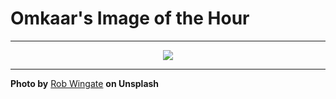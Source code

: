 # Omkaar's Image of the Hour

---

<div align="center">

<a href="https://unsplash.com/photos/a-black-suvs-front-end-is-depicted-Xq638enBhTc">
  <img src="https://images.unsplash.com/photo-1753030148206-4f6cd95e7512?crop=entropy&cs=tinysrgb&fit=max&fm=jpg&ixid=M3w3NjA2Nzh8MHwxfHJhbmRvbXx8fHx8fHx8fDE3NTM1MTY4MDB8&ixlib=rb-4.1.0&q=80&w=1080" style="max-width:100%; height:auto;">
</a>



</div>

---

**Photo by** [Rob Wingate](https://unsplash.com/@robwingate) **on Unsplash**
